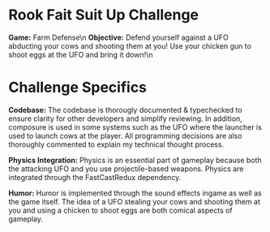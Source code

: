 # Rook Fait Suit Up Challenge
**Game:** Farm Defense\n
**Objective:** Defend yourself against a UFO abducting your cows and shooting them at you! Use your chicken gun to shoot eggs at the UFO and bring it down!\n

# Challenge Specifics
**Codebase:** The codebase is thorougly documented & typechecked to ensure clarity for other developers and simplify reviewing. In addition, composure is used in some systems such as the UFO where the launcher is used to launch cows at the player. All programming decisions are also thoroughly commented to explain my technical thought process.

**Physics Integration:** Physics is an essential part of gameplay because both the attacking UFO and you use projectile-based weapons. Physics are integrated through the FastCastRedux dependency.

**Humor:** Humor is implemented through the sound effects ingame as well as the game itself. The idea of a UFO stealing your cows and shooting them at you and using a chicken to shoot eggs are both comical aspects of gameplay.
